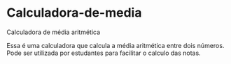 # Calculadora-de-media
Calculadora de média aritmética

Essa é uma calculadora que calcula a média aritmética entre dois números. Pode ser utilizada por estudantes para facilitar o calculo das notas.
